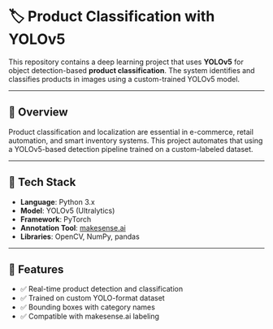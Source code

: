 # 🏷️ Product Classification with YOLOv5

This repository contains a deep learning project that uses **YOLOv5** for object detection-based **product classification**. The system identifies and classifies products in images using a custom-trained YOLOv5 model.

---

## 📌 Overview

Product classification and localization are essential in e-commerce, retail automation, and smart inventory systems. This project automates that using a YOLOv5-based detection pipeline trained on a custom-labeled dataset.

---

## 🚀 Tech Stack

- **Language**: Python 3.x  
- **Model**: YOLOv5 (Ultralytics)  
- **Framework**: PyTorch  
- **Annotation Tool**: [makesense.ai](https://www.makesense.ai/)  
- **Libraries**: OpenCV, NumPy, pandas 

---

## 🧠 Features

- ✅ Real-time product detection and classification  
- ✅ Trained on custom YOLO-format dataset  
- ✅ Bounding boxes with category names  
- ✅ Compatible with makesense.ai labeling  


